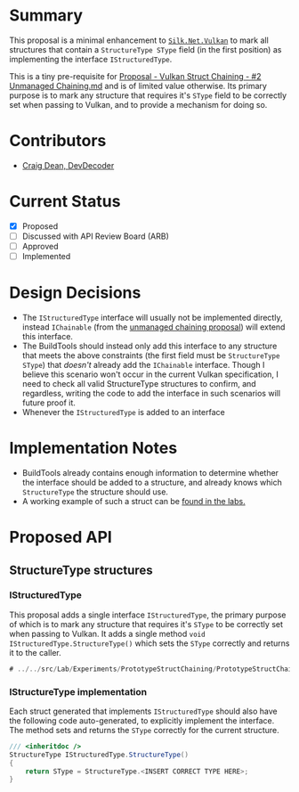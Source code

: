 # Summary

This proposal is a minimal enhancement to [`Silk.Net.Vulkan`](../../src/Vulkan/Silk.NET.Vulkan) to mark all structures
that contain a `StructureType SType` field (in the first position) as implementing the interface `IStructuredType`.

This is a tiny pre-requisite for
[Proposal - Vulkan Struct Chaining - #2 Unmanaged Chaining.md](Proposal%20-%20Vulkan%20Struct%20Chaining%20-%20%232%20Unmanaged%20Chaining.md)
and is of limited value otherwise. Its primary purpose is to mark any structure that requires it's `SType` field to be
correctly set when passing to Vulkan, and to provide a mechanism for doing so.

# Contributors

- [Craig Dean, DevDecoder](https://github.com/thargy)

# Current Status

- [x] Proposed
- [ ] Discussed with API Review Board (ARB)
- [ ] Approved
- [ ] Implemented

# Design Decisions

- The `IStructuredType` interface will usually not be implemented directly, instead `IChainable` (from
  the [unmanaged chaining proposal](Proposal%20-%20Vulkan%20Struct%20Chaining%20-%20%232%20Unmanaged%20Chaining.md))
  will extend this interface.
- The BuildTools should instead only add this interface to any structure that meets the above constraints (the first
  field must be `StructureType SType`) that _doesn't_ already add the `IChainable` interface. Though I believe this
  scenario won't occur in the current Vulkan specification, I need to check all valid StructureType structures to
  confirm, and regardless, writing the code to add the interface in such scenarios will future proof it.
- Whenever the `IStructuredType` is added to an interface

# Implementation Notes

- BuildTools already contains enough information to determine whether the interface should be added to a structure, and
  already knows which `StructureType` the structure should use.
- A working example of such a struct can
  be [found in the labs.](../../src/Lab/Experiments/PrototypeStructChaining/PrototypeStructChaining/PhysicalDeviceFeatures2.cs)

# Proposed API

## StructureType structures

### IStructuredType

This proposal adds a single interface `IStructuredType`, the primary purpose of which is to mark any structure that
requires it's `SType` to be correctly set when passing to Vulkan. It adds a single
method `void IStructuredType.StructureType()`
which sets the `SType` correctly and returns it to the caller.

```csharp
# ../../src/Lab/Experiments/PrototypeStructChaining/PrototypeStructChaining/IStructuredType.cs
```

### IStructureType implementation

Each struct generated that implements `IStructuredType` should also have the following code auto-generated, to
explicitly implement the interface. The method sets and returns the `SType` correctly for the current structure.

```csharp
/// <inheritdoc />
StructureType IStructuredType.StructureType()
{
    return SType = StructureType.<INSERT CORRECT TYPE HERE>;
}
```
